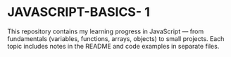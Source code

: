 # JAVASCRIPT-BASICS- 1
This repository contains my learning progress in JavaScript — from fundamentals (variables, functions, arrays, objects) to small projects. Each topic includes notes in the README and code examples in separate files.
